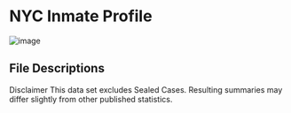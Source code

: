 # NYC Inmate Profile
![image](https://github.com/masonlonoff/NYC_Inmate_Profile/assets/117112918/80ac0d57-a5ad-4d6b-9021-bb24ce845cdb)


## File Descriptions 

Disclaimer
This data set excludes Sealed Cases. Resulting summaries may differ slightly from other published statistics.
